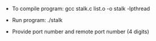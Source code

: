 -	To compile program: gcc stalk.c list.o -o stalk -lpthread

-	Run program: ./stalk

-	Provide port number and remote port number (4 digits)
